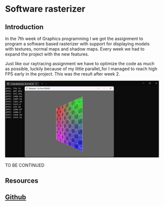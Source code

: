 # Software rasterizer

## Introduction

In the 7th week of Graphics programming I we got the assignment to program a software based rasterizer with support for displaying models with textures, normal maps and shadow maps. Every week we had to expand the project with the new features.

Just like our raytracing assignment we have to optimize the code as much as possible, luckily because of my little parallel_for I managed to reach high FPS early in the project. This was the result after week 2.

![week_2_result](/rasterizer_week_2.png)

TO BE CONTINUED

## Resources

## [Github](https://github.com/SixArne/Rasterizer-Arne-Six-2GD-08E)